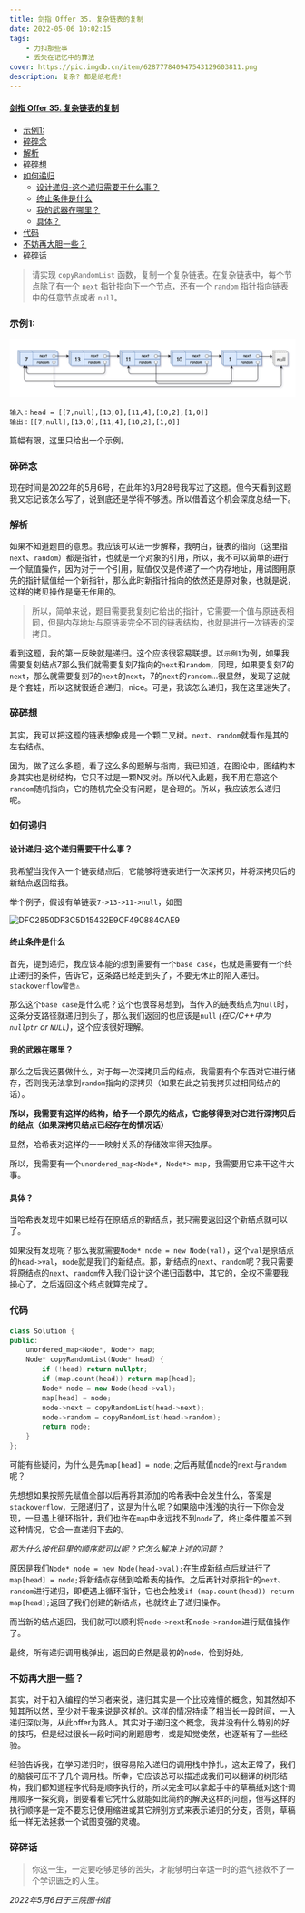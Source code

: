 ```yaml
---
title: 剑指 Offer 35. 复杂链表的复制
date: 2022-05-06 10:02:15
tags: 
    - 力扣那些事
    - 丢失在记忆中的算法
cover: https://pic.imgdb.cn/item/628777840947543129603811.png
description: 复杂? 都是纸老虎!
---
```

#### [剑指 Offer 35. 复杂链表的复制](https://leetcode.cn/problems/fu-za-lian-biao-de-fu-zhi-lcof/)

- [示例1:](#示例1)
- [碎碎念](#碎碎念)
- [解析](#解析)
- [碎碎想](#碎碎想)
- [如何递归](#如何递归)
  - [设计递归-这个递归需要干什么事？](#设计递归-这个递归需要干什么事)
  - [终止条件是什么](#终止条件是什么)
  - [我的武器在哪里？](#我的武器在哪里)
  - [具体？](#具体)
- [代码](#代码)
- [不妨再大胆一些？](#不妨再大胆一些)
- [碎碎话](#碎碎话)

> 请实现 `copyRandomList` 函数，复制一个复杂链表。在复杂链表中，每个节点除了有一个 `next` 指针指向下一个节点，还有一个 `random` 指针指向链表中的任意节点或者 `null`。

### 示例1:

![e1](./../images/剑指%20Offer%2035.%20复杂链表的复制-e1.png)

```
输入：head = [[7,null],[13,0],[11,4],[10,2],[1,0]]
输出：[[7,null],[13,0],[11,4],[10,2],[1,0]]
```

篇幅有限，这里只给出一个示例。

### 碎碎念

现在时间是2022年的5月6号，在此年的3月28号我写过了这题。但今天看到这题我又忘记该怎么写了，说到底还是学得不够透。所以借着这个机会深度总结一下。

### 解析

如果不知道题目的意思。我应该可以进一步解释，我明白，链表的指向（这里指`next`、`random`）都是指针，也就是一个对象的引用，所以，我不可以简单的进行一个赋值操作，因为对于一个引用，赋值仅仅是传递了一个内存地址，用试图用原先的指针赋值给一个新指针，那么此时新指针指向的依然还是原对象，也就是说，这样的拷贝操作是毫无作用的。

> 所以，简单来说，题目需要我复刻它给出的指针，它需要一个值与原链表相同，但是内存地址与原链表完全不同的链表结构，也就是进行一次链表的深拷贝。

看到这题，我的第一反映就是递归。这个应该很容易联想。以`示例1`为例，如果我需要复刻结点7那么我们就需要复刻7指向的`next`和`random`，同理，如果要复刻7的`next`，那么就需要复刻7的`next`的`next`，7的`next`的`random`...很显然，发现了这就是个套娃，所以这就很适合递归，nice。可是，我该怎么递归，我在这里迷失了。

### 碎碎想

其实，我可以把这题的链表想象成是一个颗二叉树。`next`、`random`就看作是其的左右结点。

因为，做了这么多题，看了这么多的题解与指南，我已知道，在图论中，图结构本身其实也是树结构，它只不过是一颗N叉树。所以代入此题，我不用在意这个`random`随机指向，它的随机完全没有问题，是合理的。所以，我应该怎么递归呢。

### 如何递归

#### 设计递归-这个递归需要干什么事？

我希望当我传入一个链表结点后，它能够将链表进行一次深拷贝，并将深拷贝后的新结点返回给我。

举个例子，假设有单链表`7->13->11->null`，如图

![DFC2850DF3C5D15432E9CF490884CAE9](https://pic.imgdb.cn/item/628777840947543129603808.png)

#### 终止条件是什么

首先，提到递归，我应该本能的想到需要有一个`base case`，也就是需要有一个终止递归的条件，告诉它，这条路已经走到头了，不要无休止的陷入递归。`stackoverflow警告⚠️`

那么这个`base case`是什么呢？这个也很容易想到，当传入的链表结点为`null`时，这条分支路径就递归到头了，那么我们返回的也应该是`null` *(在C/C++中为`nullptr` or `NULL`)*，这个应该很好理解。

#### 我的武器在哪里？

那么之后我还要做什么，对于每一次深拷贝后的结点，我需要有个东西对它进行储存，否则我无法拿到`random`指向的深拷贝（如果在此之前我拷贝过相同结点的话）。

**所以，我需要有这样的结构，给予一个原先的结点，它能够得到对它进行深拷贝后的结点（如果深拷贝结点已经存在的情况话）**

显然，哈希表对这样的一一映射关系的存储效率得天独厚。

所以，我需要有一个`unordered_map<Node*, Node*> map`，我需要用它来干这件大事。

#### 具体？

当哈希表发现中如果已经存在原结点的新结点，我只需要返回这个新结点就可以了。

如果没有发现呢？那么我就需要`Node* node = new Node(val)`，这个`val`是原结点的`head->val`，`node`就是我们的新结点。那，新结点的`next`、`random`呢？我只需要将原结点的`next`、`random`传入我们设计这个递归函数中，其它的，全权不需要我操心了。之后返回这个结点就算完成了。

### 代码

```C++
class Solution {
public:
    unordered_map<Node*, Node*> map;
    Node* copyRandomList(Node* head) {
        if (!head) return nullptr;
        if (map.count(head)) return map[head];
        Node* node = new Node(head->val);
        map[head] = node;
        node->next = copyRandomList(head->next);
        node->random = copyRandomList(head->random);
        return node;
    }
};
```

可能有些疑问，为什么是先`map[head] = node;`之后再赋值`node`的`next`与`random`呢？

先想想如果按照先赋值全部以后再将其添加的哈希表中会发生什么，答案是`stackoverflow`，无限递归了，这是为什么呢？如果脑中浅浅的执行一下你会发现，一旦遇上循环指针，我们也许在`map`中永远找不到`node`了，终止条件覆盖不到这种情况，它会一直递归下去的。

*那为什么按代码里的顺序就可以呢？它怎么解决上述的问题？*

原因是我们`Node* node = new Node(head->val);`在生成新结点后就进行了`map[head] = node;`将新结点存储到哈希表的操作。之后再针对原指针的`next`、`random`进行递归，即便遇上循环指针，它也会触发`if (map.count(head)) return map[head];`返回了我们创建的新结点，也就终止了递归操作。

而当新的结点返回，我们就可以顺利将`node->next`和`node->random`进行赋值操作了。

最终，所有递归调用栈弹出，返回的自然是最初的`node`，恰到好处。

### 不妨再大胆一些？

其实，对于初入编程的学习者来说，递归其实是一个比较难懂的概念，知其然却不知其所以然，至少对于我来说是这样的。这样的情况持续了相当长一段时间，一入递归深似海，从此offer为路人。其实对于递归这个概念，我并没有什么特别的好的技巧，但是经过很长一段时间的刷题思考，或是知觉使然，也逐渐有了一些经验。

经验告诉我，在学习递归时，很容易陷入递归的调用栈中挣扎，这太正常了，我们的脑袋可压不了几个调用栈。所幸，它应该总可以描述成我们可以翻译的树形结构，我们都知道程序代码是顺序执行的，所以完全可以拿起手中的草稿纸对这个调用顺序一探究竟，倒要看看它凭什么就能如此简约的解决这样的问题，但写这样的执行顺序是一定不要忘记使用缩进或其它辨别方式来表示递归的分支，否则，草稿纸一样无法拯救一个试图变强的灵魂。

### 碎碎话

> 你这一生，一定要吃够足够的苦头，才能够明白幸运一时的运气拯救不了一个学识匮乏的人生。

*2022年5月6日于三院图书馆*